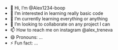 - 👋 Hi, I’m @Alex1234-boop
- 👀 I’m interested in learning really basic code
- 🌱 I’m currently learning everything or anything
- 💞️ I’m looking to collaborate on any project I can
- 📫 How to reach me on instagram @alex_treneva
- 😄 Pronouns: ...
- ⚡ Fun fact: ...

<!---
Alex1234-boop/Alex1234-boop is a ✨ special ✨ repository because its `README.md` (this file) appears on your GitHub profile.
You can click the Preview link to take a look at your changes.
--->

